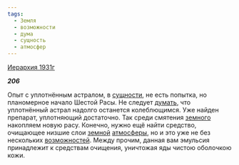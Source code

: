 ```yaml
---
tags:
  - Земля
  - возможности
  - дума
  - сущность
  - атмосфер
---
```

[Иерархия 1931г](https://127.0.0.1:4002/agni/1931)

___206___

Опыт с уплотнённым астралом, в [сущности](../../../tags/#сущность), не есть попытка, но планомерное начало Шестой Расы. Не следует [думать](../../../tags/#дума), что уплотнённый астрал надолго останется колеблющимся. Уже найден препарат, уплотняющий достаточно. Так среди смятения [земного](../../../tags/#Земля) накопляем новую расу. Конечно, нужно ещё найти средство, очищающее низшие слои [земной](../../../tags/#Земля) [атмосферы](../../../tags/#атмосфер), но и это уже не без нескольких [возможностей](../../../tags/#возможности). Между прочим, данная вам эмульсия принадлежит к средствам очищения, уничтожая яды чистою оболочкою кожи.   

